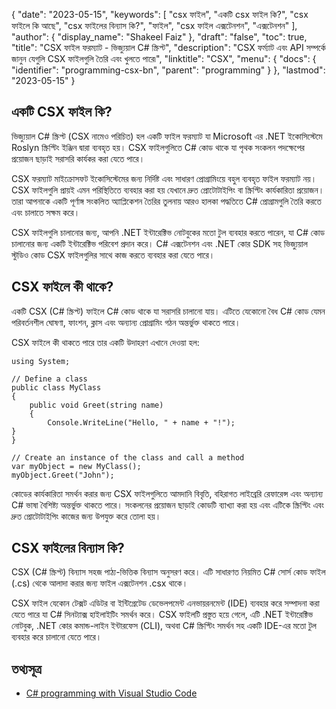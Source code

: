 {
  "date": "2023-05-15",
  "keywords": [
"csx ফাইল",
"একটি csx ফাইল কি?",
"csx ফাইলে কি আছে",
"csx ফাইলের বিন্যাস কি?",
"ফাইল",
"csx ফাইল এক্সটেনশন",
"এক্সটেনশন"
],
  "author": {
    "display_name": "Shakeel Faiz"
},
  "draft": "false",
  "toc": true,
  "title": "CSX ফাইল ফরম্যাট - ভিজ্যুয়াল C# স্ক্রিপ্ট",
  "description": "CSX ফর্ম্যাট এবং API সম্পর্কে জানুন যেগুলি CSX ফাইলগুলি তৈরি এবং খুলতে পারে৷",
  "linktitle": "CSX",
  "menu": {
    "docs": {
      "identifier": "programming-csx-bn",
      "parent": "programming"
}
},
  "lastmod": "2023-05-15"
}

## একটি CSX ফাইল কি?

ভিজ্যুয়াল C# স্ক্রিপ্ট (CSX নামেও পরিচিত) হল একটি ফাইল ফরম্যাট যা Microsoft এর .NET ইকোসিস্টেমে Roslyn স্ক্রিপ্টিং ইঞ্জিন দ্বারা ব্যবহৃত হয়। CSX ফাইলগুলিতে C# কোড থাকে যা পৃথক সংকলন পদক্ষেপের প্রয়োজন ছাড়াই সরাসরি কার্যকর করা যেতে পারে।

CSX ফরম্যাট মাইক্রোসফট ইকোসিস্টেমের জন্য নির্দিষ্ট এবং সাধারণ প্রোগ্রামিংয়ে বহুল ব্যবহৃত ফাইল ফরম্যাট নয়। CSX ফাইলগুলি প্রায়ই এমন পরিস্থিতিতে ব্যবহার করা হয় যেখানে দ্রুত প্রোটোটাইপিং বা স্ক্রিপ্টিং কার্যকারিতা প্রয়োজন। তারা আপনাকে একটি পূর্ণাঙ্গ সংকলিত অ্যাপ্লিকেশন তৈরির তুলনায় আরও হালকা পদ্ধতিতে C# প্রোগ্রামগুলি তৈরি করতে এবং চালাতে সক্ষম করে।

CSX ফাইলগুলি চালানোর জন্য, আপনি .NET ইন্টারেক্টিভ নোটবুকের মতো টুল ব্যবহার করতে পারেন, যা C# কোড চালানোর জন্য একটি ইন্টারেক্টিভ পরিবেশ প্রদান করে। C# এক্সটেনশন এবং .NET কোর SDK সহ ভিজ্যুয়াল স্টুডিও কোড CSX ফাইলগুলির সাথে কাজ করতে ব্যবহার করা যেতে পারে।

## CSX ফাইলে কী থাকে?

একটি CSX (C# স্ক্রিপ্ট) ফাইলে C# কোড থাকে যা সরাসরি চালানো যায়। এটিতে যেকোনো বৈধ C# কোড যেমন পরিবর্তনশীল ঘোষণা, ফাংশন, ক্লাস এবং অন্যান্য প্রোগ্রামিং গঠন অন্তর্ভুক্ত থাকতে পারে।

CSX ফাইলে কী থাকতে পারে তার একটি উদাহরণ এখানে দেওয়া হল:

```
using System;

// Define a class
public class MyClass
{
    public void Greet(string name)
    {
        Console.WriteLine("Hello, " + name + "!");
}
}

// Create an instance of the class and call a method
var myObject = new MyClass();
myObject.Greet("John");

```

কোডের কার্যকারিতা সমর্থন করার জন্য CSX ফাইলগুলিতে আমদানি বিবৃতি, বহিরাগত লাইব্রেরি রেফারেন্স এবং অন্যান্য C# ভাষা বৈশিষ্ট্য অন্তর্ভুক্ত থাকতে পারে। সংকলনের প্রয়োজন ছাড়াই কোডটি ব্যাখ্যা করা হয় এবং এটিকে স্ক্রিপ্টিং এবং দ্রুত প্রোটোটাইপিং কাজের জন্য উপযুক্ত করে তোলা হয়।

## CSX ফাইলের বিন্যাস কি?

CSX (C# স্ক্রিপ্ট) বিন্যাস সহজ পাঠ্য-ভিত্তিক বিন্যাস অনুসরণ করে। এটি সাধারণত নিয়মিত C# সোর্স কোড ফাইল (.cs) থেকে আলাদা করার জন্য ফাইল এক্সটেনশন .csx থাকে।

CSX ফাইল যেকোন টেক্সট এডিটর বা ইন্টিগ্রেটেড ডেভেলপমেন্ট এনভায়রনমেন্ট (IDE) ব্যবহার করে সম্পাদনা করা যেতে পারে যা C# সিনট্যাক্স হাইলাইটিং সমর্থন করে। CSX ফাইলটি প্রস্তুত হয়ে গেলে, এটি .NET ইন্টারেক্টিভ নোটবুক, .NET কোর কমান্ড-লাইন ইন্টারফেস (CLI), অথবা C# স্ক্রিপ্টিং সমর্থন সহ একটি IDE-এর মতো টুল ব্যবহার করে চালানো যেতে পারে।

## তথ্যসূত্র
* [C# programming with Visual Studio Code](https://code.visualstudio.com/docs/languages/csharp)

